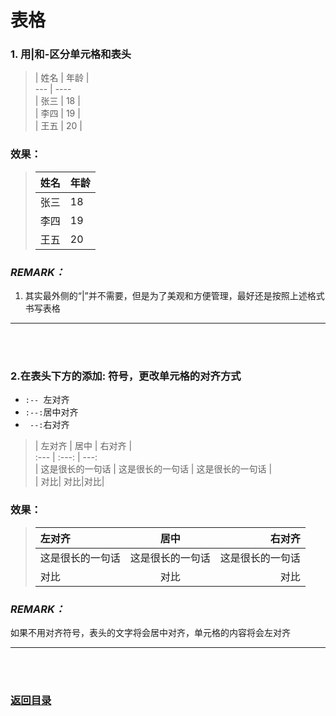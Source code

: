 # **表格**

### 1. 用|和-区分单元格和表头


> | 姓名  \| 年龄 |  
>  \---   \| \----  
> | 张三  \| 18 |  
> | 李四  | 19 |  
> | 王五  | 20 | 



### 效果：

> | 姓名  | 年龄 |  
> | ---   | ----  
> | 张三  | 18 |  
> | 李四  | 19 |  
> | 王五  | 20 | 

### *REMARK：*
1. 其实最外侧的“|”并不需要，但是为了美观和方便管理，最好还是按照上述格式书写表格

---------
<br><br>

### 2.在表头下方的添加: 符号，更改单元格的对齐方式
- `:-- `左对齐
- `:--:`居中对齐
- ` --:`右对齐


> | 左对齐 | 居中 |  右对齐 |  
>  \:---  | :---: |     ---:  
> | 这是很长的一句话  \| 这是很长的一句话 | 这是很长的一句话 |  
>| 对比| 对比|对比|




### 效果：

> | 左对齐 | 居中 |  右对齐 |  
>  :---  | :---: |     ---:  
> | 这是很长的一句话  | 这是很长的一句话 | 这是很长的一句话 |
> | 对比| 对比|对比|

### *REMARK：*
如果不用对齐符号，表头的文字将会居中对齐，单元格的内容将会左对齐

---------
<br><br>
###  [返回目录](../README.md)
